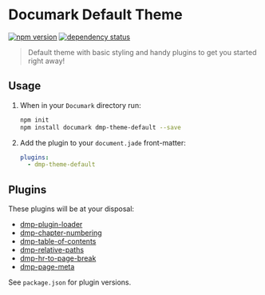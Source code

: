 # Documark Default Theme

[![npm version](https://badge.fury.io/js/dmp-theme-default.svg)](http://badge.fury.io/js/dmp-theme-default)
[![dependency status](https://david-dm.org/documark/dmp-theme-default.svg)](https://david-dm.org/documark/dmp-theme-default)

> Default theme with basic styling and handy plugins to get you started right away!

## Usage

1. When in your `Documark` directory run:

	```bash
	npm init
	npm install documark dmp-theme-default --save
	```

2. Add the plugin to your `document.jade` front-matter:

	```yaml
	plugins:
	  - dmp-theme-default
	```

## Plugins

These plugins will be at your disposal:

- [dmp-plugin-loader](https://www.npmjs.com/package/dmp-plugin-loader)
- [dmp-chapter-numbering](https://www.npmjs.com/package/dmp-chapter-numbering)
- [dmp-table-of-contents](https://www.npmjs.com/package/dmp-table-of-contents)
- [dmp-relative-paths](https://www.npmjs.com/package/dmp-relative-paths)
- [dmp-hr-to-page-break](https://www.npmjs.com/package/dmp-hr-to-page-break)
- [dmp-page-meta](https://www.npmjs.com/package/dmp-page-meta)

See `package.json` for plugin versions.
